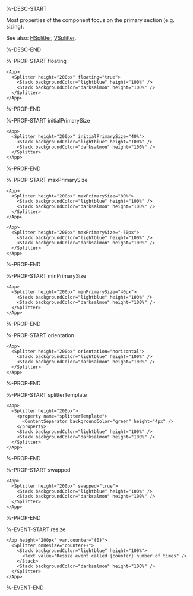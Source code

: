 %-DESC-START

Most properties of the component focus on the primary section (e.g. sizing).

See also: [HSplitter](/components/HSplitter), [VSplitter](/components/VSplitter).

%-DESC-END

%-PROP-START floating

```xmlui-pg copy display name="Example: floating"
<App>
  <Splitter height="200px" floating="true">
    <Stack backgroundColor="lightblue" height="100%" />
    <Stack backgroundColor="darksalmon" height="100%" />
  </Splitter>
</App>
```

%-PROP-END

%-PROP-START initialPrimarySize

```xmlui-pg copy display name="Example: initialPrimarySize"
<App>
  <Splitter height="200px" initialPrimarySize="40%">
    <Stack backgroundColor="lightblue" height="100%" />
    <Stack backgroundColor="darksalmon" height="100%" />
  </Splitter>
</App>
```

%-PROP-END

%-PROP-START maxPrimarySize

```xmlui-pg copy display name="Example: maxPrimarySize"
<App>
  <Splitter height="200px" maxPrimarySize="80%">
    <Stack backgroundColor="lightblue" height="100%" />
    <Stack backgroundColor="darksalmon" height="100%" />
  </Splitter>
</App>
```

```xmlui-pg copy display name="Example: maxPrimarySize with negative value (from end)"
<App>
  <Splitter height="200px" maxPrimarySize="-50px">
    <Stack backgroundColor="lightblue" height="100%" />
    <Stack backgroundColor="darksalmon" height="100%" />
  </Splitter>
</App>
```

%-PROP-END

%-PROP-START minPrimarySize

```xmlui-pg copy display name="Example: minPrimarySize"
<App>
  <Splitter height="200px" minPrimarySize="40px">
    <Stack backgroundColor="lightblue" height="100%" />
    <Stack backgroundColor="darksalmon" height="100%" />
  </Splitter>
</App>
```

%-PROP-END

%-PROP-START orientation

```xmlui-pg copy display name="Example: orientation"
<App>
  <Splitter height="200px" orientation="horizontal">
    <Stack backgroundColor="lightblue" height="100%" />
    <Stack backgroundColor="darksalmon" height="100%" />
  </Splitter>
</App>
```

%-PROP-END

%-PROP-START splitterTemplate

```xmlui-pg copy {2-4} display name="Example: splitterTemplate"
<App>
  <Splitter height="200px">
    <property name="splitterTemplate">
      <ContentSeparator backgroundColor="green" height="4px" />
    </property>
    <Stack backgroundColor="lightblue" height="100%" />
    <Stack backgroundColor="darksalmon" height="100%" />
  </Splitter>
</App>
```

%-PROP-END

%-PROP-START swapped

```xmlui-pg copy display name="Example: swapped"
<App>
  <Splitter height="200px" swapped="true">
    <Stack backgroundColor="lightblue" height="100%" />
    <Stack backgroundColor="darksalmon" height="100%" />
  </Splitter>
</App>
```

%-PROP-END

%-EVENT-START resize

```xmlui-pg copy {2} display name="Example: resize"
<App height="200px" var.counter="{0}">
  <Splitter onResize="counter++">
    <Stack backgroundColor="lightblue" height="100%">
      <Text value="Resize event called {counter} number of times" />
    </Stack>
    <Stack backgroundColor="darksalmon" height="100%" />
  </Splitter>
</App>
```

%-EVENT-END
